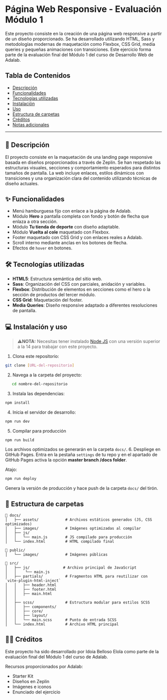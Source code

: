# Página Web Responsive - Evaluación Módulo 1

Este proyecto consiste en la creación de una página web responsive a partir de un diseño proporcionado. Se ha desarrollado utilizando HTML, Sass y metodologías modernas de maquetación como Flexbox, CSS Grid, media queries y pequeñas animaciones con transiciones. Este ejercicio forma parte de la evaluación final del Módulo 1 del curso de Desarrollo Web de Adalab.

## Tabla de Contenidos

- [Descripción](#descripción)
- [Funcionalidades](#funcionalidades)
- [Tecnologías utilizadas](#tecnologías-utilizadas)
- [Instalación](#instalación)
- [Uso](#uso)
- [Estructura de carpetas](#estructura-de-carpetas)
- [Créditos](#créditos)
- [Notas adicionales](#notas-adicionales)

---

## 📄 Descripción

El proyecto consiste en la maquetación de una landing page responsive basada en diseños proporcionados a través de Zeplin. Se han respetado las estructuras visuales, secciones y comportamiento esperados para distintos tamaños de pantalla. La web incluye enlaces, estilos dinámicos con transiciones y una organización clara del contenido utilizando técnicas de diseño actuales.

## ✨ Funcionalidades

- Menú hamburguesa fijo con enlace a la página de Adalab.
- Módulo **Hero** a pantalla completa con fondo y botón de flecha que enlaza a otra sección.
- Módulo **Tu tienda de deporte** con diseño adaptable.
- Módulo **Vuelta al cole** maquetado con Flexbox.
- Footer maquetado con CSS Grid y con enlaces reales a Adalab.
- Scroll interno mediante anclas en los botones de flecha.
- Efectos de `hover` en botones.

## 🛠️ Tecnologías utilizadas

- **HTML5**: Estructura semántica del sitio web.
- **Sass**: Organización del CSS con parciales, anidación y variables.
- **Flexbox**: Distribución de elementos en secciones como el hero o la sección de productos del tercer módulo.
- **CSS Grid**: Maquetación del footer.
- **Media Queries**: Diseño responsive adaptado a diferentes resoluciones de pantalla.

## 💻 Instalación y uso
> ⚠️**NOTA:** Necesitas tener instalado [Node JS](https://nodejs.org/) con una versión superior a la 14 para trabajar con este proyecto.

1. Clona este repositorio:
```bash
git clone [URL-del-repositorio]
```
2. Navega a la carpeta del proyecto:
```bash
   cd nombre-del-repositorio
```
3. Instala las dependencias:
```bash
npm install
```
4. Inicia el servidor de desarrollo:
```bash
npm run dev
```
5. Compilar para producción
```bash
npm run build
```
Los archivos optimizados se generarán en la carpeta `docs/`.
6. Despliege en GitHub Pages.
Entra en la pestaña `settings` de tu repo y en el apartado de GitHub Pages activa la opción **master branch /docs folder**.

Atajo:
```bash
npm run deploy
```
Genera la versión de producción y hace push de la carpeta `docs/` del tirón.


## 📂 Estructura de carpetas

```
📁 docs/
│   ├── assets/            # Archivos estáticos generados (JS, CSS optimizados)
│   ├── images/            # Imágenes optimizadas al compilar
│   ├── js/
│   │   └── main.js        # JS compilado para producción
│   └── index.html         # HTML compilado final

📁 public/
│   └── images/            # Imágenes públicas

📁 src/
│   ├── js/               # Archivo principal de JavaScript
│   │    └── main.js
│   ├── partials/          # Fragmentos HTML para reutilizar con `vite-plugin-html-inject`
│   │   ├── header.html
│   │   ├── footer.html
│   │   ├── main.html
│   │
│   ├── scss/              # Estructura modular para estilos SCSS
│   │   ├── components/
│   │   ├── core/
│   │   ├── layout/
│   │   └── main.scss      # Punto de entrada SCSS
│   └── index.html         # Archivo HTML principal

```

## 🧑‍💻 Créditos
Este proyecto ha sido desarrollado por Idoia Belloso Elola como parte de la evaluación final del Módulo 1 del curso de Adalab.

Recursos proporcionados por Adalab:
- Starter Kit
- Diseños en Zeplin
- Imágenes e iconos
- Enunciado del ejercicio

